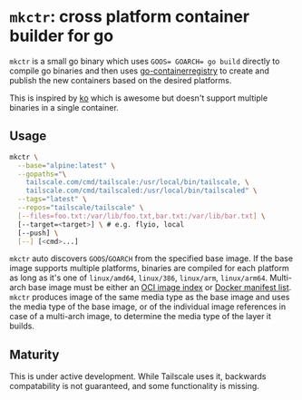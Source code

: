 # `mkctr`: cross platform container builder for go

`mkctr` is a small go binary which uses `GOOS= GOARCH= go build` directly to compile go binaries and then uses [go-containerregistry](https://github.com/google/go-containerregistry) to create and publish the new containers based on the desired platforms.

This is inspired by [ko](https://github.com/google/ko) which is awesome but doesn't support multiple binaries in a single container.

## Usage

```bash
mkctr \
  --base="alpine:latest" \
  --gopaths="\
    tailscale.com/cmd/tailscale:/usr/local/bin/tailscale, \
    tailscale.com/cmd/tailscaled:/usr/local/bin/tailscaled" \
  --tags="latest" \
  --repos="tailscale/tailscale" \
  [--files=foo.txt:/var/lib/foo.txt,bar.txt:/var/lib/bar.txt] \
  [--target=<target>] \ # e.g. flyio, local
  [--push] \
  [--] [<cmd>...]
```

`mkctr` auto discovers `GOOS`/`GOARCH` from the specified base image. If the base image supports multiple platforms, binaries are compiled for each platform as long as it's one of `linux/amd64`, `linux/386`, `linux/arm`, `linux/arm64`. Multi-arch base image must be either an [OCI image index](https://github.com/opencontainers/image-spec/blob/main/image-index.md) or [Docker manifest list](https://github.com/openshift/docker-distribution/blob/master/docs/spec/manifest-v2-2.md#manifest-list).
`mkctr` produces image of the same media type as the base image and uses the media type of the base image, or of the individual image references in case of a multi-arch image, to determine the media type of the layer it builds.


## Maturity
This is under active development. While Tailscale uses it, backwards compatability is not guaranteed, and some functionality is missing.
